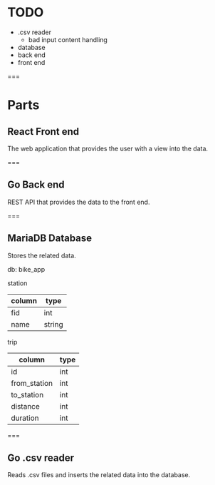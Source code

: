 # TODO
- .csv reader
    - bad input content handling
- database
- back end
- front end
 
===

# Parts

## React Front end

The web application that provides the user with a view into the data.

===
## Go Back end

REST API that provides the data to the front end.

===
## MariaDB Database

Stores the related data.

db: bike_app

station

| column | type |
|--------|----|
| fid | int |
| name | string |

trip

| column | type |
|--------|------|
| id | int |
| from_station | int |
| to_station | int | 
| distance | int |
| duration | int |


===
## Go .csv reader

Reads .csv files and inserts the related data into the database.
